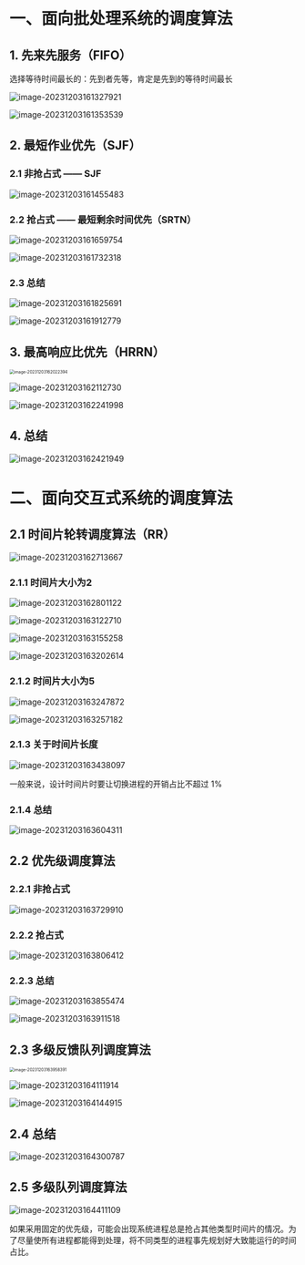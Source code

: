 # 一、面向批处理系统的调度算法

## 1. 先来先服务（FIFO）

选择等待时间最长的：先到者先等，肯定是先到的等待时间最长

![image-20231203161327921](05.调度算法.assets/image-20231203161327921.png)

![image-20231203161353539](05.调度算法.assets/image-20231203161353539.png)

## 2. 最短作业优先（SJF）

### 2.1  非抢占式 —— SJF

![image-20231203161455483](05.调度算法.assets/image-20231203161455483.png)

### 2.2  抢占式 —— 最短剩余时间优先（SRTN） 

![image-20231203161659754](05.调度算法.assets/image-20231203161659754.png)

![image-20231203161732318](05.调度算法.assets/image-20231203161732318.png)

### 2.3  总结

![image-20231203161825691](05.调度算法.assets/image-20231203161825691.png)

![image-20231203161912779](05.调度算法.assets/image-20231203161912779.png)

## 3. 最高响应比优先（HRRN）

<img src="05.调度算法.assets/image-20231203162022394.png" alt="image-20231203162022394" style="zoom:50%;" />

![image-20231203162112730](05.调度算法.assets/image-20231203162112730.png)

![image-20231203162241998](05.调度算法.assets/image-20231203162241998.png)

## 4. 总结

![image-20231203162421949](05.调度算法.assets/image-20231203162421949.png)

# 二、面向交互式系统的调度算法

## 2.1  时间片轮转调度算法（RR）

![image-20231203162713667](05.调度算法.assets/image-20231203162713667.png)

### 2.1.1 时间片大小为2

![image-20231203162801122](05.调度算法.assets/image-20231203162801122.png)

![image-20231203163122710](05.调度算法.assets/image-20231203163122710.png)

![image-20231203163155258](05.调度算法.assets/image-20231203163155258.png)

![image-20231203163202614](05.调度算法.assets/image-20231203163202614.png)

### 2.1.2 时间片大小为5

![image-20231203163247872](05.调度算法.assets/image-20231203163247872.png)

![image-20231203163257182](05.调度算法.assets/image-20231203163257182.png)

### 2.1.3  关于时间片长度

![image-20231203163438097](05.调度算法.assets/image-20231203163438097.png)

一般来说，设计时间片时要让切换进程的开销占比不超过 1%

### 2.1.4  总结

![image-20231203163604311](05.调度算法.assets/image-20231203163604311.png)

## 2.2  优先级调度算法

### 2.2.1  非抢占式

![image-20231203163729910](05.调度算法.assets/image-20231203163729910.png)

### 2.2.2  抢占式

![image-20231203163806412](05.调度算法.assets/image-20231203163806412.png)

### 2.2.3  总结

![image-20231203163855474](05.调度算法.assets/image-20231203163855474.png)

![image-20231203163911518](05.调度算法.assets/image-20231203163911518.png)

## 2.3  多级反馈队列调度算法

<img src="05.调度算法.assets/image-20231203163958391.png" alt="image-20231203163958391" style="zoom:50%;" />

![image-20231203164111914](05.调度算法.assets/image-20231203164111914.png)

![image-20231203164144915](05.调度算法.assets/image-20231203164144915.png)

## 2.4  总结

![image-20231203164300787](05.调度算法.assets/image-20231203164300787.png)

## 2.5  多级队列调度算法

![image-20231203164411109](05.调度算法.assets/image-20231203164411109.png)

如果采用固定的优先级，可能会出现系统进程总是抢占其他类型时间片的情况。为了尽量使所有进程都能得到处理，将不同类型的进程事先规划好大致能运行的时间占比。
